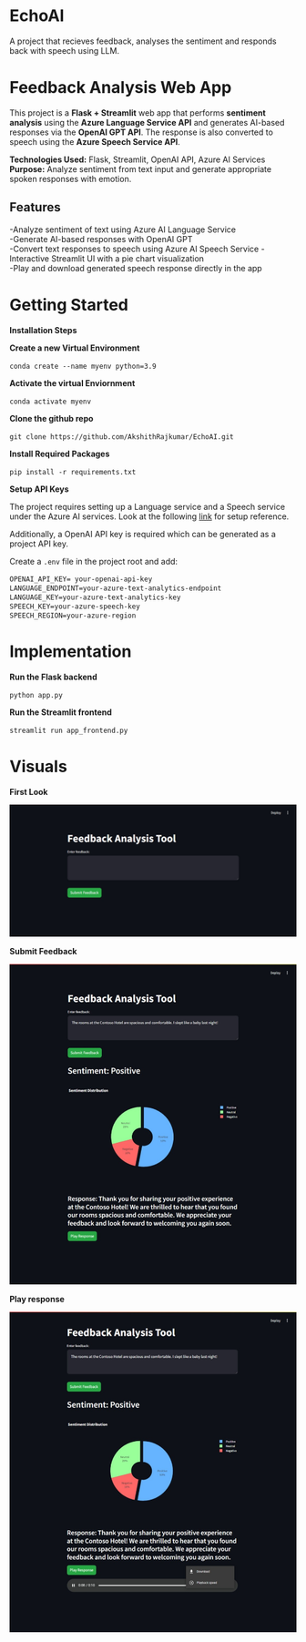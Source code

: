 # EchoAI
 A project that recieves feedback, analyses the sentiment and responds back with speech using LLM.

# Feedback Analysis Web App

This project is a **Flask + Streamlit** web app that performs **sentiment analysis** using the **Azure Language Service API** and generates AI-based responses via the **OpenAI GPT API**. The response is also converted to speech using the **Azure Speech Service API**. 

**Technologies Used:** Flask, Streamlit, OpenAI API, Azure AI Services  
**Purpose:** Analyze sentiment from text input and generate appropriate spoken responses with emotion.

## Features 
-Analyze sentiment of text using Azure AI Language Service  
-Generate AI-based responses with OpenAI GPT  
-Convert text responses to speech using Azure AI Speech Service 
-Interactive Streamlit UI with a pie chart visualization  
-Play and download generated speech response directly in the app  

# Getting Started

**Installation Steps**

**Create a new Virtual Environment**

`conda create --name myenv python=3.9`

**Activate the virtual Enviornment**

`conda activate myenv`

**Clone the github repo**

`git clone https://github.com/AkshithRajkumar/EchoAI.git`

**Install Required Packages**

`pip install -r requirements.txt`

**Setup API Keys**

The project requires setting up a Language service and a Speech service under the Azure AI services. Look at the following [link](https://www.youtube.com/watch?v=anu8kPVt5PA) for setup reference. 

Additionally, a OpenAI API key is required which can be generated as a project API key.

Create a `.env` file in the project root and add:

```
OPENAI_API_KEY= your-openai-api-key  
LANGUAGE_ENDPOINT=your-azure-text-analytics-endpoint  
LANGUAGE_KEY=your-azure-text-analytics-key  
SPEECH_KEY=your-azure-speech-key  
SPEECH_REGION=your-azure-region  
```

# Implementation

**Run the Flask backend**

`python app.py`

**Run the Streamlit frontend**

`streamlit run app_frontend.py`

# Visuals

**First Look**

![Feedback Analysis UI - Streamlit](screenshots\echoai_form.jpeg)

**Submit Feedback**

![Sentiment Analysis](screenshots\echoai_response.jpeg)

**Play response**

![Reponse Audio](screenshots\echoai_response_audio.jpeg)





